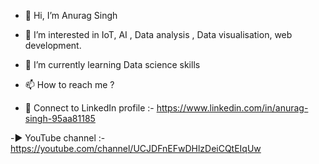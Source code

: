 - 👋 Hi, I’m Anurag Singh 
- 👀 I’m interested in IoT, AI , Data analysis , Data visualisation, web development.
- 🌱 I’m currently learning Data science skills
- 📫 How to reach me ? 


- 📲 Connect to LinkedIn profile :- https://www.linkedin.com/in/anurag-singh-95aa81185


-▶️ YouTube channel :- https://youtube.com/channel/UCJDFnEFwDHlzDeiCQtEIqUw


